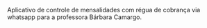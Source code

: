 Aplicativo de controle de mensalidades com régua de cobrança via whatsapp para a professora Bárbara Camargo.
